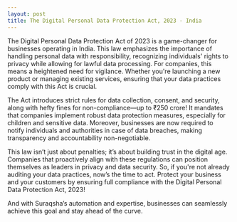 ```yaml
---
layout: post
title: The Digital Personal Data Protection Act, 2023 - India
---
```


The Digital Personal Data Protection Act of 2023 is a game-changer for businesses operating in India. This law emphasizes the importance of handling personal data with responsibility, recognizing individuals' rights to privacy while allowing for lawful data processing. For companies, this means a heightened need for vigilance. Whether you're launching a new product or managing existing services, ensuring that your data practices comply with this Act is crucial.

The Act introduces strict rules for data collection, consent, and security, along with hefty fines for non-compliance—up to ₹250 crore! It mandates that companies implement robust data protection measures, especially for children and sensitive data. Moreover, businesses are now required to notify individuals and authorities in case of data breaches, making transparency and accountability non-negotiable.

This law isn’t just about penalties; it’s about building trust in the digital age. Companies that proactively align with these regulations can position themselves as leaders in privacy and data security. So, if you're not already auditing your data practices, now’s the time to act. Protect your business and your customers by ensuring full compliance with the Digital Personal Data Protection Act, 2023!

And with Suraqsha’s automation and expertise, businesses can seamlessly achieve this goal and stay ahead of the curve.
